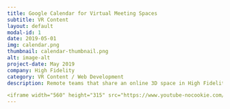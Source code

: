 ```yaml
---
title: Google Calendar for Virtual Meeting Spaces
subtitle: VR Content 
layout: default
modal-id: 1
date: 2019-05-01
img: calendar.png
thumbnail: calendar-thumbnail.png
alt: image-alt
project-date: May 2019
company: High Fidelity
category: VR Content / Web Development
description: Remote teams that share an online 3D space in High Fidelity need to be able to reserve rooms in their virtual space and see if a room is available, reserved, or otherwise occupied.  This application queries your company's Google Calendar for meeting rooms and appointments which are then displayed on posters in your virtual work environment that show the schedule for each room and who is currently using the room.  Setup is performed by your company's G Suite administrator or office manager though a simple app in High Fidelity.

<iframe width="560" height="315" src="https://www.youtube-nocookie.com/embed/2KmXllrBNHw?start=80" frameborder="0" allow="accelerometer; autoplay; encrypted-media; gyroscope; picture-in-picture" allowfullscreen></iframe>
---
```


